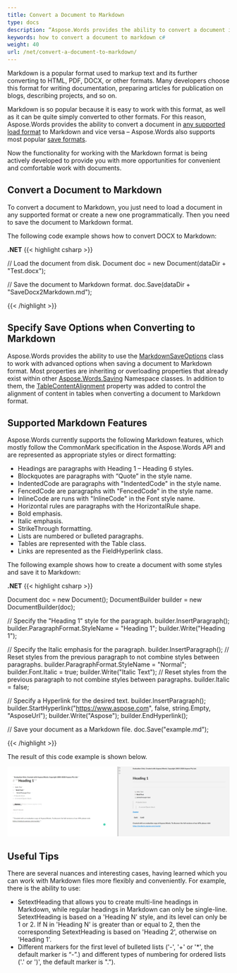 ```yaml
---
title: Convert a Document to Markdown
type: docs
description: “Aspose.Words provides the ability to convert a document in any supported load format to Markdown and vice versa – Aspose.Words also supports most popular save formats. Markdown is easy to work with and can be converted to other formats quite simply.”
keywords: how to convert a document to markdown c#
weight: 40
url: /net/convert-a-document-to-markdown/
---
```


Markdown is a popular format used to markup text and its further converting to HTML, PDF, DOCX, or other formats. Many developers choose this format for writing documentation, preparing articles for publication on blogs, describing projects, and so on.

Markdown is so popular because it is easy to work with this format, as well as it can be quite simply converted to other formats. For this reason, Aspose.Words provides the ability to convert a document in [any supported load format](https://apireference.aspose.com/words/net/aspose.words/loadformat) to Markdown and vice versa – Aspose.Words also supports most popular [save formats](https://apireference.aspose.com/words/net/aspose.words/saveformat).

Now the functionality for working with the Markdown format is being actively developed to provide you with more opportunities for convenient and comfortable work with documents.

## **Convert a Document to Markdown**

To convert a document to Markdown, you just need to load a document in any supported format or create a new one programmatically. Then you need to save the document to Markdown format.

The following code example shows how to convert DOCX to Markdown:

**.NET**
{{< highlight csharp >}}

// Load the document from disk.
Document doc = new Document(dataDir + "Test.docx");

// Save the document to Markdown format.
doc.Save(dataDir + "SaveDocx2Markdown.md");

{{< /highlight >}}

## **Specify Save Options when Converting to Markdown**

Aspose.Words provides the ability to use the [MarkdownSaveOptions](https://apireference.aspose.com/words/net/aspose.words.saving/markdownsaveoptions) class to work with advanced options when saving a document to Markdown format. Most properties are inheriting or overloading properties that already exist within other [Aspose.Words.Saving](https://apireference.aspose.com/words/net/aspose.words.saving) Namespace classes. In addition to them, the [TableContentAlignment](https://apireference.aspose.com/words/net/aspose.words.saving/markdownsaveoptions/properties/tablecontentalignment) property was added to control the alignment of content in tables when converting a document to Markdown format.

## **Supported Markdown Features**

Aspose.Words currently supports the following Markdown features, which mostly follow the CommonMark specification in the Aspose.Words API and are represented as appropriate styles or direct formatting:

* Headings are paragraphs with Heading 1 – Heading 6 styles.
* Blockquotes are paragraphs with “Quote” in the style name.
* IndentedCode are paragraphs with "IndentedCode" in the style name.
* FencedCode are paragraphs with "FencedCode" in the style name.
* InlineCode are runs with "InlineCode" in the Font style name.
* Horizontal rules are paragraphs with the HorizontalRule shape.
* Bold emphasis.
* Italic emphasis.
* StrikeThrough formatting.
* Lists are numbered or bulleted paragraphs.
* Tables are represented with the Table class.
* Links are represented as the FieldHyperlink class.

The following example shows how to create a document with some styles and save it to Markdown:

**.NET**
{{< highlight csharp >}}

Document doc = new Document();
DocumentBuilder builder = new DocumentBuilder(doc);

// Specify the "Heading 1" style for the paragraph.
builder.InsertParagraph();
builder.ParagraphFormat.StyleName = "Heading 1";
builder.Write("Heading 1");

// Specify the Italic emphasis for the paragraph.
builder.InsertParagraph();
// Reset styles from the previous paragraph to not combine styles between paragraphs.
builder.ParagraphFormat.StyleName = "Normal";
builder.Font.Italic = true;
builder.Write("Italic Text");
// Reset styles from the previous paragraph to not combine styles between paragraphs.
builder.Italic = false;

// Specify a Hyperlink for the desired text.
builder.InsertParagraph();
builder.StartHyperlink("https://www.aspose.com", false, string.Empty, "AsposeUrl");
builder.Write("Aspose");
builder.EndHyperlink();

// Save your document as a Markdown file.
doc.Save("example.md");

{{< /highlight >}}

The result of this code example is shown below.

![markdown-example](Markdown-example.png)

## **Useful Tips**

There are several nuances and interesting cases, having learned which you can work with Markdown files more flexibly and conveniently. For example, there is the ability to use:

* SetextHeading that allows you to create multi-line headings in Markdown, while regular headings in Markdown can only be single-line. SetextHeading is based on a 'Heading N' style, and its level can only be 1 or 2. If N in 'Heading N' is greater than or equal to 2, then the corresponding SetextHeading is based on 'Heading 2', otherwise on 'Heading 1'.
* Different markers for the first level of bulleted lists ('-', '+' or '*', the default marker is “-”.) and different types of numbering for ordered lists ('.' or ')', the default marker is ".").